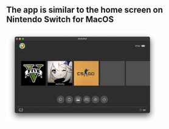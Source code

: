 ## The app is similar to the home screen on Nintendo Switch for MacOS

<img src="https://github.com/kotleni/switchlikeui-swift/raw/master/screenshot.png" width=400></img>
<!-- secret egg -->	
	
